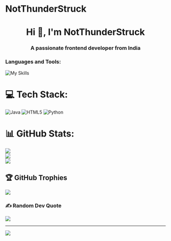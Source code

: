 # NotThunderStruck



<h1 align="center">Hi 👋, I'm NotThunderStruck</h1>
<h3 align="center">A passionate frontend developer from India</h3>

<h3 align="left">Languages and Tools:</h3>

![My Skills](https://skillicons.dev/icons?i=py,pycharm,github,git,windows,anaconda,matlab,html,java)
# 💻 Tech Stack:
![Java](https://img.shields.io/badge/java-%23ED8B00.svg?style=for-the-badge&logo=openjdk&logoColor=white) ![HTML5](https://img.shields.io/badge/html5-%23E34F26.svg?style=for-the-badge&logo=html5&logoColor=white) ![Python](https://img.shields.io/badge/python-3670A0?style=for-the-badge&logo=python&logoColor=ffdd54)
# 📊 GitHub Stats:
![](https://github-readme-stats.vercel.app/api?username=NotThunderStruck&theme=highcontrast&hide_border=false&include_all_commits=true&count_private=true)<br/>
![](https://github-readme-streak-stats.herokuapp.com/?user=NotThunderStruck&theme=highcontrast&hide_border=false)<br/>
![](https://github-readme-stats.vercel.app/api/top-langs/?username=NotThunderStruck&theme=highcontrast&hide_border=false&include_all_commits=true&count_private=true&layout=compact)

## 🏆 GitHub Trophies
![](https://github-profile-trophy.vercel.app/?username=NotThunderStruck&theme=radical&no-frame=false&no-bg=true&margin-w=4)

### ✍️ Random Dev Quote
![](https://quotes-github-readme.vercel.app/api?type=horizontal&theme=radical)

---
[![](https://visitcount.itsvg.in/api?id=NotThunderStruck&icon=0&color=0)](https://visitcount.itsvg.in)

<!-- Proudly created with GPRM ( https://gprm.itsvg.in ) -->
